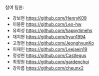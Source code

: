 참여 팀원:
- 강보현 https://github.com/HenryK09
- 이봉환 https://github.com/Leo-hw
- 유희성 https://github.com/happytimehs
- 채지현 https://github.com/hyun1994
- 고정현 https://github.com/JeonghyunKo
- 이재인 https://github.com/Leejaein19
- 정성현 https://github.com/Castlegus
- 최정원 https://github.com/gardenchoi
- 강아름 https://github.com/cheunx2
